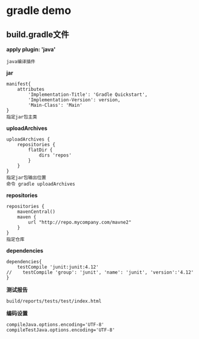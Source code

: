 # gradle demo

## build.gradle文件

**apply plugin: 'java'**

    java编译插件
    
**jar**

    manifest{
        attributes 
            'Implementation-Title': 'Gradle Quickstart',
            'Implementation-Version': version,
            'Main-Class': 'Main'
    } 
    指定jar包主类
    
**uploadArchives**

    uploadArchives {
        repositories {
            flatDir {
                dirs 'repos'
            }
        }
    }
    指定jar包输出位置
    命令 gradle uploadArchives
    
**repositories**

    repositories {
        mavenCentral()
        maven {
            url "http://repo.mycompany.com/mavne2"
        }
    }
    指定仓库
    
**dependencies**

    dependencies{
        testCompile 'junit:junit:4.12'
    //    testCompile 'group': 'junit', 'name': 'junit', 'version':'4.12'
    }
    
**测试报告**

    build/reports/tests/test/index.html
   
**编码设置**

    compileJava.options.encoding='UTF-8'
    compileTestJava.options.encoding='UTF-8'
